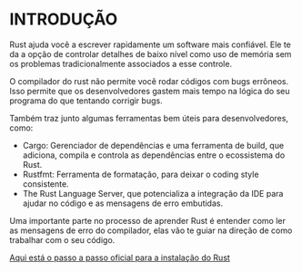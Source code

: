 # INTRODUÇÃO

Rust ajuda você a escrever rapidamente um software mais confiável. Ele te da a opção de controlar detalhes de baixo nível como uso de memória sem os problemas tradicionalmente associados a esse controle. 

O compilador do rust não permite você rodar códigos com bugs errôneos. Isso permite que os desenvolvedores gastem mais tempo na lógica do seu programa do que tentando corrigir bugs.

Também traz junto algumas ferramentas bem úteis para desenvolvedores, como:
- Cargo: Gerenciador de dependências e uma ferramenta de build, que adiciona, compila e controla as dependências entre o ecossistema do Rust.
- Rustfmt: Ferramenta de formatação, para deixar o coding style consistente. 
- The Rust Language Server, que potencializa a integração da IDE para ajudar no código e as mensagens de erro embutidas.


Uma importante parte no processo de aprender Rust é entender como ler as mensagens de erro do compilador, elas vão te guiar na direção de como trabalhar com o seu código. 

[Aqui está o passo a passo oficial para a instalação do Rust](https://doc.rust-lang.org/book/ch01-01-installation.html)
